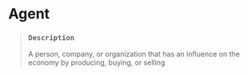 # Agent

> ### `Description`
>
> A person, company, or organization that has an influence on the economy by producing, buying, or selling
